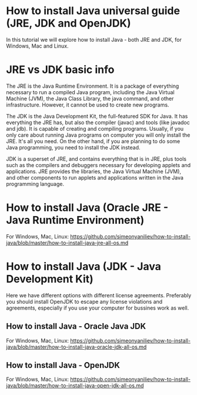 # How to install Java universal guide (JRE, JDK and OpenJDK)
In this tutorial we will explore how to install Java - both JRE and JDK, for Windows, Mac and Linux.

# JRE vs JDK basic info

The JRE is the Java Runtime Environment. It is a package of everything necessary to run a compiled Java program, including the Java Virtual Machine (JVM), the Java Class Library, the java command, and other infrastructure. However, it cannot be used to create new programs.

The JDK is the Java Development Kit, the full-featured SDK for Java. It has everything the JRE has, but also the compiler (javac) and tools (like javadoc and jdb). It is capable of creating and compiling programs.
Usually, if you only care about running Java programs on computer you will only install the JRE. It's all you need. On the other hand, if you are planning to do some Java programming, you need to install the JDK instead. 

JDK is a superset of JRE, and contains everything that is in JRE, plus tools such as the compilers and debuggers necessary for developing applets and applications. JRE provides the libraries, the Java Virtual Machine (JVM), and other components to run applets and applications written in the Java programming language.

# How to install Java (Oracle JRE - Java Runtime Environment)
 For Windows, Mac, Linux:
 https://github.com/simeonyaniliev/how-to-install-java/blob/master/how-to-install-java-jre-all-os.md

# How to install Java (JDK - Java Development Kit)
Here we have different options with different license agreements. Preferably you should install OpenJDK to escape any license violations and agreements, especially if you use your computer for bussines work as well.

## How to install Java - Oracle Java JDK
  For Windows, Mac, Linux:
  https://github.com/simeonyaniliev/how-to-install-java/blob/master/how-to-install-java-oracle-jdk-all-os.md
  
## How to install Java - OpenJDK
  For Windows, Mac, Linux:
  https://github.com/simeonyaniliev/how-to-install-java/blob/master/how-to-install-java-open-jdk-all-os.md
